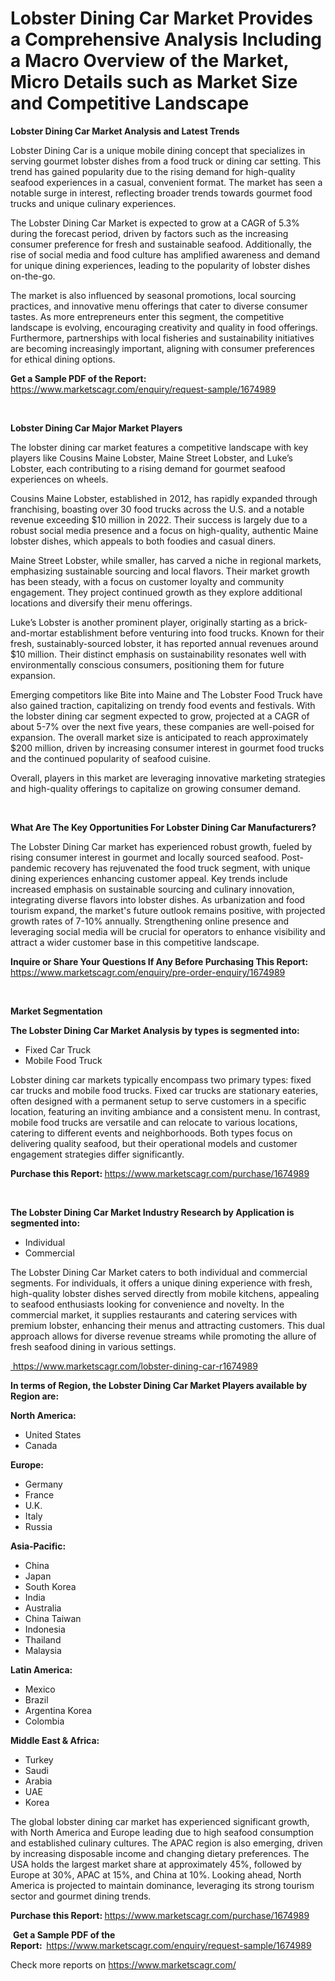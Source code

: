 <p><h1>Lobster Dining Car Market Provides a Comprehensive Analysis Including a Macro Overview of the Market, Micro Details such as Market Size and Competitive Landscape</h1></p><p><strong>Lobster Dining Car Market Analysis and Latest Trends</strong></p>
<p><p>Lobster Dining Car is a unique mobile dining concept that specializes in serving gourmet lobster dishes from a food truck or dining car setting. This trend has gained popularity due to the rising demand for high-quality seafood experiences in a casual, convenient format. The market has seen a notable surge in interest, reflecting broader trends towards gourmet food trucks and unique culinary experiences.</p><p>The Lobster Dining Car Market is expected to grow at a CAGR of 5.3% during the forecast period, driven by factors such as the increasing consumer preference for fresh and sustainable seafood. Additionally, the rise of social media and food culture has amplified awareness and demand for unique dining experiences, leading to the popularity of lobster dishes on-the-go. </p><p>The market is also influenced by seasonal promotions, local sourcing practices, and innovative menu offerings that cater to diverse consumer tastes. As more entrepreneurs enter this segment, the competitive landscape is evolving, encouraging creativity and quality in food offerings. Furthermore, partnerships with local fisheries and sustainability initiatives are becoming increasingly important, aligning with consumer preferences for ethical dining options.</p></p>
<p><strong>Get a Sample PDF of the Report:&nbsp;</strong> <a href="https://www.marketscagr.com/enquiry/request-sample/1674989?utm_campaign=1911&utm_medium=2&utm_source=Github&utm_content=ia&utm_term=28122024&utm_id=lobster-dining-car">https://www.marketscagr.com/enquiry/request-sample/1674989</a></p>
<p>&nbsp;</p>
<p><strong>Lobster Dining Car Major Market Players</strong></p>
<p><p>The lobster dining car market features a competitive landscape with key players like Cousins Maine Lobster, Maine Street Lobster, and Luke’s Lobster, each contributing to a rising demand for gourmet seafood experiences on wheels.</p><p>Cousins Maine Lobster, established in 2012, has rapidly expanded through franchising, boasting over 30 food trucks across the U.S. and a notable revenue exceeding $10 million in 2022. Their success is largely due to a robust social media presence and a focus on high-quality, authentic Maine lobster dishes, which appeals to both foodies and casual diners.</p><p>Maine Street Lobster, while smaller, has carved a niche in regional markets, emphasizing sustainable sourcing and local flavors. Their market growth has been steady, with a focus on customer loyalty and community engagement. They project continued growth as they explore additional locations and diversify their menu offerings.</p><p>Luke’s Lobster is another prominent player, originally starting as a brick-and-mortar establishment before venturing into food trucks. Known for their fresh, sustainably-sourced lobster, it has reported annual revenues around $10 million. Their distinct emphasis on sustainability resonates well with environmentally conscious consumers, positioning them for future expansion.</p><p>Emerging competitors like Bite into Maine and The Lobster Food Truck have also gained traction, capitalizing on trendy food events and festivals. With the lobster dining car segment expected to grow, projected at a CAGR of about 5-7% over the next five years, these companies are well-poised for expansion. The overall market size is anticipated to reach approximately $200 million, driven by increasing consumer interest in gourmet food trucks and the continued popularity of seafood cuisine. </p><p>Overall, players in this market are leveraging innovative marketing strategies and high-quality offerings to capitalize on growing consumer demand.</p></p>
<p>&nbsp;</p>
<p><strong>What Are The Key Opportunities For Lobster Dining Car Manufacturers?</strong></p>
<p><p>The Lobster Dining Car market has experienced robust growth, fueled by rising consumer interest in gourmet and locally sourced seafood. Post-pandemic recovery has rejuvenated the food truck segment, with unique dining experiences enhancing customer appeal. Key trends include increased emphasis on sustainable sourcing and culinary innovation, integrating diverse flavors into lobster dishes. As urbanization and food tourism expand, the market's future outlook remains positive, with projected growth rates of 7-10% annually. Strengthening online presence and leveraging social media will be crucial for operators to enhance visibility and attract a wider customer base in this competitive landscape.</p></p>
<p><strong>Inquire or Share Your Questions If Any Before Purchasing This Report:</strong> <a href="https://www.marketscagr.com/enquiry/pre-order-enquiry/1674989?utm_campaign=1911&utm_medium=2&utm_source=Github&utm_content=ia&utm_term=28122024&utm_id=lobster-dining-car">https://www.marketscagr.com/enquiry/pre-order-enquiry/1674989</a></p>
<p>&nbsp;</p>
<p><strong>Market Segmentation</strong></p>
<p><strong>The Lobster Dining Car Market Analysis by types is segmented into:</strong></p>
<p><ul><li>Fixed Car Truck</li><li>Mobile Food Truck</li></ul></p>
<p><p>Lobster dining car markets typically encompass two primary types: fixed car trucks and mobile food trucks. Fixed car trucks are stationary eateries, often designed with a permanent setup to serve customers in a specific location, featuring an inviting ambiance and a consistent menu. In contrast, mobile food trucks are versatile and can relocate to various locations, catering to different events and neighborhoods. Both types focus on delivering quality seafood, but their operational models and customer engagement strategies differ significantly.</p></p>
<p><strong>Purchase this Report:&nbsp;</strong><a href="https://www.marketscagr.com/purchase/1674989?utm_campaign=1911&utm_medium=2&utm_source=Github&utm_content=ia&utm_term=28122024&utm_id=lobster-dining-car">https://www.marketscagr.com/purchase/1674989</a></p>
<p>&nbsp;</p>
<p><strong>The Lobster Dining Car Market Industry Research by Application is segmented into:</strong></p>
<p><ul><li>Individual</li><li>Commercial</li></ul></p>
<p><p>The Lobster Dining Car Market caters to both individual and commercial segments. For individuals, it offers a unique dining experience with fresh, high-quality lobster dishes served directly from mobile kitchens, appealing to seafood enthusiasts looking for convenience and novelty. In the commercial market, it supplies restaurants and catering services with premium lobster, enhancing their menus and attracting customers. This dual approach allows for diverse revenue streams while promoting the allure of fresh seafood dining in various settings.</p></p>
<p><a href="https://www.marketscagr.com/lobster-dining-car-r1674989?utm_campaign=1911&utm_medium=2&utm_source=Github&utm_content=ia&utm_term=28122024&utm_id=lobster-dining-car">&nbsp;https://www.marketscagr.com/lobster-dining-car-r1674989</a></p>
<p><strong>In terms of Region, the Lobster Dining Car Market Players available by Region are:</strong></p>
<p>
    <p> <strong> North America: </strong>
        <ul>
            <li>United States</li>
            <li>Canada</li>
        </ul>
        </p> 
    <p> <strong> Europe: </strong>
        <ul>
            <li>Germany</li>
            <li>France</li>
            <li>U.K.</li>
            <li>Italy</li>
            <li>Russia</li>
        </ul>
        </p> 
    <p> <strong> Asia-Pacific: </strong>
        <ul>
            <li>China</li>
            <li>Japan</li>
            <li>South Korea</li>
            <li>India</li>
            <li>Australia</li>
            <li>China Taiwan</li>
            <li>Indonesia</li>
            <li>Thailand</li>
            <li>Malaysia</li>
        </ul>
        </p> 
    <p> <strong> Latin America: </strong>
        <ul>
            <li>Mexico</li>
            <li>Brazil</li>
            <li>Argentina Korea</li>
            <li>Colombia</li>
        </ul>
        </p> 
    <p> <strong> Middle East & Africa: </strong>
        <ul>
            <li>Turkey</li>
            <li>Saudi</li>
            <li>Arabia</li>
            <li>UAE</li>
            <li>Korea</li>
        </ul>
    </p>
    </p>
<p><p>The global lobster dining car market has experienced significant growth, with North America and Europe leading due to high seafood consumption and established culinary cultures. The APAC region is also emerging, driven by increasing disposable income and changing dietary preferences. The USA holds the largest market share at approximately 45%, followed by Europe at 30%, APAC at 15%, and China at 10%. Looking ahead, North America is projected to maintain dominance, leveraging its strong tourism sector and gourmet dining trends.</p></p>
<p><strong>Purchase this Report: </strong><a href="https://www.marketscagr.com/purchase/1674989?utm_campaign=1911&utm_medium=2&utm_source=Github&utm_content=ia&utm_term=28122024&utm_id=lobster-dining-car">https://www.marketscagr.com/purchase/1674989</a></p>
<p>&nbsp;<strong>Get a Sample PDF of the Report:&nbsp;&nbsp;</strong><a href="https://www.marketscagr.com/enquiry/request-sample/1674989?utm_campaign=1911&utm_medium=2&utm_source=Github&utm_content=ia&utm_term=28122024&utm_id=lobster-dining-car">https://www.marketscagr.com/enquiry/request-sample/1674989</a></p>
<p><strong></strong></p>
<p>Check more reports on <a href="https://www.marketscagr.com/?utm_campaign=1911&utm_medium=2&utm_source=Github&utm_content=ia&utm_term=28122024&utm_id=lobster-dining-car">https://www.marketscagr.com/</a></p>